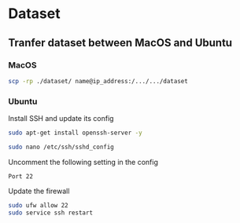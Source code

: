 # Dataset

## Tranfer dataset between MacOS and Ubuntu

### MacOS

```bash
scp -rp ./dataset/ name@ip_address:/.../.../dataset
```

### Ubuntu

Install SSH and update its config
```bash
sudo apt-get install openssh-server -y

sudo nano /etc/ssh/sshd_config
```

Uncomment the following setting in the config
```
Port 22
```

Update the firewall
```bash
sudo ufw allow 22
sudo service ssh restart
```



